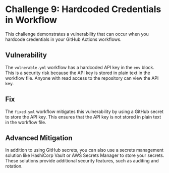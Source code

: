 # Challenge 9: Hardcoded Credentials in Workflow

This challenge demonstrates a vulnerability that can occur when you hardcode credentials in your GitHub Actions workflows.

## Vulnerability

The `vulnerable.yml` workflow has a hardcoded API key in the `env` block. This is a security risk because the API key is stored in plain text in the workflow file. Anyone with read access to the repository can view the API key.

## Fix

The `fixed.yml` workflow mitigates this vulnerability by using a GitHub secret to store the API key. This ensures that the API key is not stored in plain text in the workflow file.

## Advanced Mitigation

In addition to using GitHub secrets, you can also use a secrets management solution like HashiCorp Vault or AWS Secrets Manager to store your secrets. These solutions provide additional security features, such as auditing and rotation.
